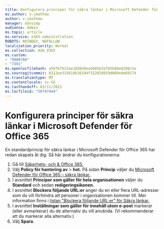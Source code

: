 ```yaml
---
title: Konfigurera principer för säkra länkar i Microsoft Defender för Office 365
ms.author: v-jmathew
author: v-jmathew
manager: dansimp
audience: Admin
ms.topic: article
ms.service: o365-administration
ROBOTS: NOINDEX, NOFOLLOW
localization_priority: Normal
ms.collection: Adm_O365
ms.custom:
- "9000760"
- "7391"
ms.openlocfilehash: a59f6fb22ae18d8d9ead98563af05b88e8208c5e
ms.sourcegitcommit: 6312ee31561db36104f32282d019d069ede69174
ms.translationtype: MT
ms.contentlocale: sv-SE
ms.lasthandoff: 03/11/2021
ms.locfileid: "50747444"
---
```

# <a name="set-up-safe-link-policies-in-microsoft-defender-for-office-365"></a>Konfigurera principer för säkra länkar i Microsoft Defender för Office 365

En standardprincip för säkra länkar i Microsoft Defender för Office 365 har redan skapats åt dig. Så här ändrar du konfigurationerna:

1. Gå till [Säkerhets- och & Office 365.](https://go.microsoft.com/fwlink/p/?linkid=2077143)
2. Välj **Policy för hantering av**  >  **hot.** På sidan **Princip** väljer du [Microsoft Defender för Office 365 – säkra länkar.](https://go.microsoft.com/fwlink/?linkid=2101058)
3. I avsnittet **Principer som gäller för hela organisationen** väljer du **Standard** och sedan **redigeringsikonen.**
4. I avsnittet **Blockera följande URL:er** anger du en eller flera URL-adresser som du vill förhindra att personer i organisationen kommer till. Mer information finns i [listan "Blockera följande URL:er" för Säkra länkar.](https://go.microsoft.com/fwlink/?linkid=2092123)
5. I avsnittet **Inställningar som gäller för innehåll utom e-post** markerar (eller avmarkerar) du de alternativ du vill använda. (Vi rekommenderar att du markerar alla alternativ.)
6. Välj **Spara**.
